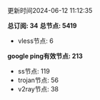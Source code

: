 更新时间2024-06-12 11:12:35

**总订阅: 34**
**总节点: 5419**
- vless节点: 6

**google ping有效节点: 213**
- ss节点: 119
- trojan节点: 56
- v2ray节点: 38
